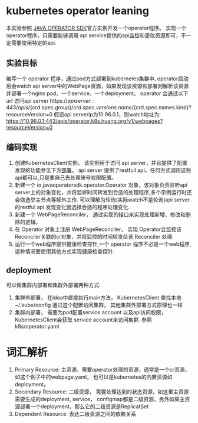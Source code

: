 # kubernetes operator leaning
本实验参照 [JAVA OPERATOR SDK](https://javaoperatorsdk.io/)官方实例开发一个operator程序。
实现一个operator程序，只需要能够调用 api service提供的api监控和更改资源即可，不一定需要使用特定的api.
## 实验目标
编写一个 operator 程序，通过pod方式部署到kubernetes集群中, operator启动后会watch api server中的WebPage资源，如果发现该资源有部署则解析该资源并部署一个nginx pod、一个service、一个deployment。
operator 会通过以下url 访问api server
https://${apiserver}:443/apis/${crd.spec.group}/${crd.spec.versions.name}/${crd.spec.names.kind}?resourceVersion=0
假设api serverip为10.96.0.1，则watch地址为:  https://10.96.0.1:443/apis/operator.k8s.huang.org/v1/webpages?resourceVersion=0

## 编码实现
1. 创建KubernetesClient实例， 该实例用于访问 api server，并且提供了配置发现的功能参见下方[部署](#deployment)。 api server 提供了restfull api，任何方式调用这些api都可以,只是要自己去处理账号权限配置。
2. 新建一个 io.javaoperatorsdk.operator.Operator 对象，该对象负责监听api server上的对象变化，并将监听时间转发到合适的处理程序,多个示例运行时还会做选举主节点等额外工作. 可以理解为轮询(实际watch不是轮询)api server 的restful api 发现变化就选择合适的程序处理变化.
3. 新建一个 WebPageReconciler， 通过实现的接口来实现处理新增、修改和删除的逻辑。
4. 在 Operator 对象上注册 WebPageReconciler， 实现 Operator会监控该Reconciler关联的cr对象，并将监控的时间转发给该 Reconciler 处理.
5. 运行一个web程序提供健康检查探针,一个 operator 程序不必是一个web程序, 这种情况要使用其他方式实现健康检查探针.

## deployment
可以做集群内部署和集群外部署两种方式:
1. 集群外部署， 在idea中直接执行main方法， KubernetesClient 查找本地 ~/.kube/config 通过这个配置访问集群， 其他集群外部署方式原理也一样
2. 集群内部署， 需要为pod配置service account 以及api访问权限，KubernetesClient会获取 service account来访问集群. 参照 k8s/operator.yaml

# 词汇解析
1. Primary Resource: 主资源，需要operator处理的资源，通常是一个cr资源，如这个例子中的webpage.yaml， 也可以是kubernetes的内置资源如deployment。
2. Secondary Resource: 二级资源， 需要处理达到的状态资源，如这里主资源需要生成的deployment, service， configmap都是二级资源，另外如果主资源部署一个deployment，那么它的二级资源是ReplicatSet
3. Dependent Resource: 表达二级资源之间的依赖关系